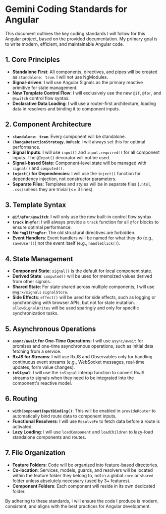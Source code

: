 # Gemini Coding Standards for Angular

This document outlines the key coding standards I will follow for this Angular project, based on the provided documentation. My primary goal is to write modern, efficient, and maintainable Angular code.

## 1. Core Principles

- **Standalone First**: All components, directives, and pipes will be created as `standalone: true`. I will not use NgModules.
- **Signal-driven**: I will use Angular Signals as the primary reactive primitive for state management.
- **New Template Control Flow**: I will exclusively use the new `@if`, `@for`, and `@switch` control flow syntax.
- **Declarative Data Loading**: I will use a router-first architecture, loading data in resolvers and binding it to component inputs.

## 2. Component Architecture

- **`standalone: true`**: Every component will be standalone.
- **`ChangeDetectionStrategy.OnPush`**: I will always set this for optimal performance.
- **Signal Inputs**: I will use `input()` and `input.required()` for all component inputs. The `@Input()` decorator will not be used.
- **Signal-based State**: Component-level state will be managed with `signal()` and `computed()`.
- **`inject()` for Dependencies**: I will use the `inject()` function for dependency injection, not constructor parameters.
- **Separate Files**: Templates and styles will be in separate files (`.html`, `.css`) unless they are trivial (<= 3 lines).

## 3. Template Syntax

- **`@if/@for/@switch`**: I will only use the new built-in control flow syntax.
- **`track` in `@for`**: I will always provide a `track` function for all `@for` blocks to ensure optimal performance.
- **No `*ngIf`/`*ngFor`**: The old structural directives are forbidden.
- **Event Handlers**: Event handlers will be named for what they do (e.g., `saveUser()`) not the event itself (e.g., `handleClick()`).

## 4. State Management

- **Component State**: `signal()` is the default for local component state.
- **Derived State**: `computed()` will be used for memoized values derived from other signals.
- **Shared State**: For state shared across multiple components, I will use `@ngrx/signals` `signalStore`.
- **Side Effects**: `effect()` will be used for side effects, such as logging or synchronizing with browser APIs, but not for state mutation. `allowSignalWrites` will be used sparingly and only for specific synchronization tasks.

## 5. Asynchronous Operations

- **`async/await` for One-Time Operations**: I will use `async/await` for promises and one-time asynchronous operations, such as initial data fetching from a service.
- **RxJS for Streams**: I will use RxJS and Observables only for handling continuous event streams (e.g., WebSocket messages, real-time updates, form value changes).
- **`toSignal`**: I will use the `toSignal` interop function to convert RxJS streams to signals when they need to be integrated into the component's reactive model.

## 6. Routing

- **`withComponentInputBinding()`**: This will be enabled in `provideRouter` to automatically bind route data to component inputs.
- **Functional Resolvers**: I will use `ResolveFn` to fetch data before a route is activated.
- **Lazy Loading**: I will use `loadComponent` and `loadChildren` to lazy-load standalone components and routes.

## 7. File Organization

- **Feature Folders**: Code will be organized into feature-based directories.
- **Co-location**: Services, models, guards, and resolvers will be located within the feature folder they belong to, not in a global `core` or `shared` folder unless absolutely necessary (used by 3+ features).
- **Component Folders**: Each component will reside in its own dedicated folder.

By adhering to these standards, I will ensure the code I produce is modern, consistent, and aligns with the best practices for Angular development.
